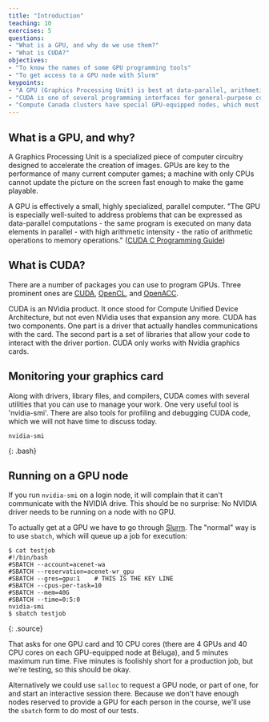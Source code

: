 ```yaml
---
title: "Introduction"
teaching: 10
exercises: 5
questions:
- "What is a GPU, and why do we use them?"
- "What is CUDA?"
objectives:
- "To know the names of some GPU programming tools"
- "To get access to a GPU node with Slurm"
keypoints:
- "A GPU (Graphics Processing Unit) is best at data-parallel, arithmetic-intense calculations"
- "CUDA is one of several programming interfaces for general-purpose computing on GPUs"
- "Compute Canada clusters have special GPU-equipped nodes, which must be requested from the scheduler"
---
```


## What is a GPU, and why?

A Graphics Processing Unit is a specialized piece of computer circuitry
designed to accelerate the creation of images.  GPUs are key to the performance
of many current computer games; a machine with only CPUs cannot update the
picture on the screen fast enough to make the game playable.

A GPU is effectively a small, highly specialized, parallel computer.  "The GPU
is especially well-suited to address problems that can be expressed as
data-parallel computations - the same program is executed on many data elements
in parallel - with high arithmetic intensity - the ratio of arithmetic
operations to memory operations." 
(<a href="https://docs.nvidia.com/cuda/cuda-c-programming-guide/index.html">CUDA
C Programming Guide</a>)

## What is CUDA?

There are a number of packages you can use to program GPUs. 
Three prominent ones are 
<a href="https://developer.nvidia.com/cuda-zone">CUDA</a>,
<a href="https://www.khronos.org/opencl/">OpenCL</a>, and 
<a href="https://www.openacc.org/">OpenACC</a>.

CUDA is an NVidia product. It once stood for Compute Unified Device
Architecture, but not even NVidia uses that expansion any more. CUDA has two
components. One part is a driver that actually handles communications with the
card. The second part is a set of libraries that allow your code to interact
with the driver portion. CUDA only works with Nvidia graphics cards.

## Monitoring your graphics card

Along with drivers, library files, and compilers, CUDA comes with several
utilities that you can use to manage your work. One very useful tool is
'nvidia-smi'.  There are also tools for profiling and debugging CUDA code,
which we will not have time to discuss today.

~~~
nvidia-smi
~~~
{: .bash}

## Running on a GPU node

If you run `nvidia-smi` on a login node, it will complain that it can't
communicate with the NVIDIA drive. This should be no surprise: No NVIDIA driver
needs to be running on a node with no GPU.

To actually get at a GPU we have to go through 
<a href="https://docs.computecanada.ca/wiki/Running_jobs#Interactive_jobs">Slurm</a>.
The "normal" way is to use `sbatch`, which will queue up a job for execution:

~~~
$ cat testjob
#!/bin/bash
#SBATCH --account=acenet-wa 
#SBATCH --reservation=acenet-wr_gpu
#SBATCH --gres=gpu:1    # THIS IS THE KEY LINE
#SBATCH --cpus-per-task=10
#SBATCH --mem=40G
#SBATCH --time=0:5:0
nvidia-smi
$ sbatch testjob
~~~
{: .source}

That asks for one GPU card and 10 CPU cores (there are 4 GPUs and 40 CPU cores
on each GPU-equipped node at Béluga), and 5 minutes maximum run time.  Five
minutes is foolishly short for a production job, but we're testing, so this
should be okay.

Alternatively we could use `salloc` to request a GPU node, or part of one, for
and start an interactive session there. Because we don't have enough nodes
reserved to provide a GPU for each person in the course, we'll use the `sbatch`
form to do most of our tests.  

